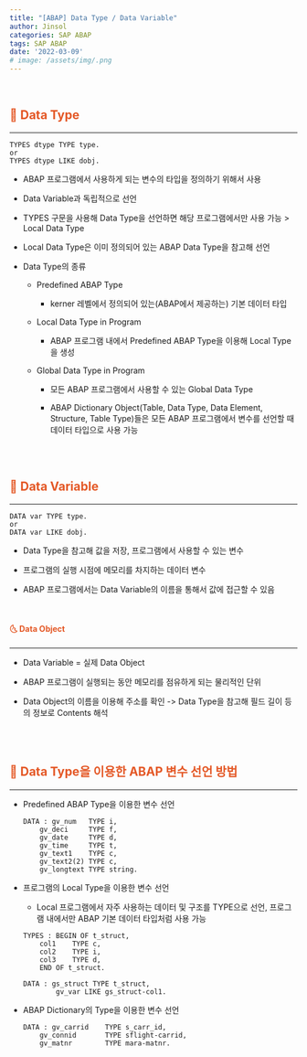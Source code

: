 ```yaml
---
title: "[ABAP] Data Type / Data Variable"
author: Jinsol
categories: SAP ABAP
tags: SAP ABAP
date: '2022-03-09'
# image: /assets/img/.png
---
```


<br>

## <span style="color:#E45826">**🌝 Data Type**</span>
<hr>

```
TYPES dtype TYPE type.
or
TYPES dtype LIKE dobj.
```

- ABAP 프로그램에서 사용하게 되는 변수의 타입을 정의하기 위해서 사용

- Data Variable과 독립적으로 선언

- TYPES 구문을 사용해 Data Type을 선언하면 해당 프로그램에서만 사용 가능 > Local Data Type

- Local Data Type은 이미 정의되어 있는 ABAP Data Type을 참고해 선언

- Data Type의 종류

    - Predefined ABAP Type

        - kerner 레벨에서 정의되어 있는(ABAP에서 제공하는) 기본 데이터 타입

    - Local Data Type in Program

        - ABAP 프로그램 내에서 Predefined ABAP Type을 이용해 Local Type을 생성

    - Global Data Type in Program

        - 모든 ABAP 프로그램에서 사용할 수 있는 Global Data Type

        - ABAP Dictionary Object(Table, Data Type, Data Element, Structure, Table Type)들은 모든 ABAP 프로그램에서 변수를 선언할 때 데이터 타입으로 사용 가능 

<br>
<br>

## <span style="color:#E45826">**🌝 Data Variable**</span>
<hr>

```
DATA var TYPE type.
or
DATA var LIKE dobj.
```

- Data Type을 참고해 값을 저장, 프로그램에서 사용할 수 있는 변수

- 프로그램의 실행 시점에 메모리를 차지하는 데이터 변수

- ABAP 프로그램에서는 Data Variable의 이름을 통해서 값에 접근할 수 있음

<br>

#### <span style="color:#E45826">**🌜 Data Object**</span>
<hr>

- Data Variable = 실제 Data Object

- ABAP 프로그램이 실행되는 동안 메모리를 점유하게 되는 물리적인 단위

- Data Object의 이름을 이용해 주소를 확인 -> Data Type을 참고해 필드 길이 등의 정보로 Contents 해석

<br>
<br>

## <span style="color:#E45826">**🌝 Data Type을 이용한 ABAP 변수 선언 방법**</span>
<hr>

- Predefined ABAP Type을 이용한 변수 선언

    ```
    DATA : gv_num   TYPE i,
        gv_deci     TYPE f,
        gv_date     TYPE d,
        gv_time     TYPE t,
        gv_text1    TYPE c,
        gv_text2(2) TYPE c,
        gv_longtext TYPE string.
    ```

- 프로그램의 Local Type을 이용한 변수 선언

    - Local 프로그램에서 자주 사용하는 데이터 및 구조를 TYPE으로 선언, 프로그램 내에서만 ABAP 기본 데이터 타입처럼 사용 가능

    ```
    TYPES : BEGIN OF t_struct,
        col1    TYPE c,
        col2    TYPE i,
        col3    TYPE d,
        END OF t_struct.

    DATA : gs_struct TYPE t_struct,
            gv_var LIKE gs_struct-col1.
    ```

- ABAP Dictionary의 Type을 이용한 변수 선언

    ```
    DATA : gv_carrid    TYPE s_carr_id,
        gv_connid       TYPE sflight-carrid,
        gv_matnr        TYPE mara-matnr.
    ```